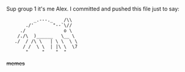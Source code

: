 Sup group 1 it's me Alex.
I committed and pushed this file just to say:


              _.---._    /\\
           ./'       "--`\//
         ./              o \
        /./\  )______   \__ \
       ./  / /\ \   | \ \  \ \
          / /  \ \  | |\ \  \7
           "     "    "  "






<s>memes</s>
